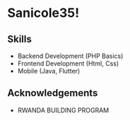 # Sanicole35!


## Skills

- Backend Development (PHP Basics)
- Frontend Development (Html, Css)
- Mobile (Java, Flutter)

## Acknowledgements

- RWANDA BUILDING PROGRAM
